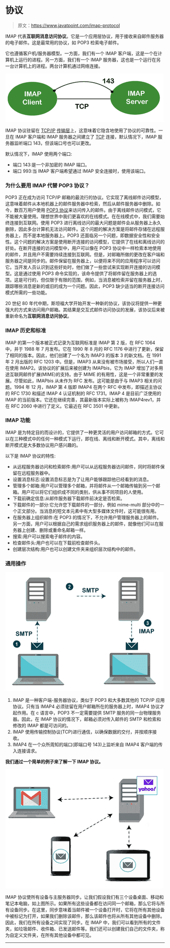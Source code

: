 # 协议

> 原文：<https://www.javatpoint.com/imap-protocol>

IMAP 代表**互联网消息访问协议**。它是一个应用层协议，用于接收来自邮件服务器的电子邮件。这是最常用的协议，如 POP3 检索电子邮件。

它也遵循客户机/服务器模型。一方面，我们有一个 IMAP 客户端，这是一个在计算机上运行的进程。另一方面，我们有一个 IMAP 服务器，这也是一个运行在另一台计算机上的进程。两台计算机通过网络连接。

![IMAP Protocol](img/63423ec1b79ace26c8dbcc9946cf58d2.png)

IMAP 协议驻留在 [TCP/IP](https://www.javatpoint.com/computer-network-tcp-ip-model) [传输层](https://www.javatpoint.com/computer-network-transport-layer)上，这意味着它隐含地使用了协议的可靠性。一旦在 IMAP 客户端和 IMAP 服务器之间建立了 [TCP](https://www.javatpoint.com/tcp) 连接，默认情况下，IMAP 服务器监听端口 143，但该端口号也可以更改。

默认情况下，IMAP 使用两个端口:

*   端口 143:是一个非加密的 IMAP 端口。
*   端口 993:当 IMAP 客户端希望通过 IMAP 安全连接时，使用该端口。

### 为什么要用 IMAP 代替 POP3 协议？

POP3 正在成为访问 TCP/IP 邮箱的最流行的协议。它实现了离线邮件访问模型，这意味着邮件从本地机器上的邮件服务器中检索，然后从邮件服务器中删除。如今，数百万用户使用 [POP3 协议](pop-protocol)来访问传入的邮件。由于离线邮件访问模式，它不能被大量使用。理想世界中我们更喜欢的在线模式。在在线模式中，我们需要始终连接到互联网。使用 POP3 进行离线访问的最大问题是邮件会从服务器上永久删除，因此多台计算机无法访问邮件。这个问题的解决方案是将邮件存储在远程服务器上，而不是本地服务器上。POP3 还面临另一个问题，即数据安全性和安全性。这个问题的解决方案是使用断开连接的访问模型，它提供了在线和离线访问的好处。在断开连接的访问模型中，用户可以像在 POP3 协议中一样检索本地使用的邮件，并且用户不需要持续连接到互联网。但是，对邮箱所做的更改在客户端和服务器之间是同步的。邮件保留在服务器上，以便将来不同的应用程序可以访问它。当开发人员认识到这些好处时，他们做了一些尝试来实现断开连接的访问模型。这是通过使用 POP3 命令实现的，该命令提供了将邮件留在服务器上的选项。这是可行的，但仅限于有限的范围，例如，当消息被检索并留在服务器上时，跟踪哪些消息是新的或旧的成为一个问题。因此，POP3 缺少适当的断开连接访问模式所需的一些功能。

20 世纪 80 年代中期，斯坦福大学开始开发一种新的协议，该协议将提供一种更强大的方式来访问用户邮箱。其结果是交互式邮件访问协议的发展，该协议后来被重新命名为**互联网消息访问协议**。

### IMAP 历史和标准

IMAP 的第一个版本被正式记录为互联网标准是 IMAP 第 2 版，在 RFC 1064 中，并于 1988 年 7 月发布。它在 1990 年 8 月的 RFC 1176 中进行了更新，保留了相同的版本。因此，他们创建了一个名为 IMAP3 的版本 3 的新文档。在 1991 年 2 月出版的 RFC 1203 中。但是，IMAP3 从来没有被市场接受，所以人们一直在使用 IMAP2。该协议的扩展后来被创建为 IMAPbis，它为 IMAP 增加了对多用途互联网邮件扩展(MIME)的支持。由于 MIME 的有用性，这是一个非常重要的发展。尽管如此，IMAPbis 从未作为 RFC 发布。这可能是由于与 IMAP3 相关的问题。1994 年 12 月，IMAP 第 4 版即 IMAP4 在两个 RFC 中发布，即描述主协议的 RFC 1730 和描述 IMAP 4 认证机制的 RFC 1731。IMAP 4 是目前广泛使用的 IMAP 的当前版本。它还在继续完善，其最新版本实际上被称为 IMAP4rev1，并在 RFC 2060 中进行了定义。它最近在 RFC 3501 中更新。

### IMAP 功能

IMAP 是为特定目的而设计的，它提供了一种更灵活的用户访问邮箱的方式。它可以在三种模式中的任何一种模式下运行，即在线、离线和断开模式。其中，离线和断开模式是大多数协议用户感兴趣的。

以下是 IMAP 协议的特性:

*   从远程服务器访问和检索邮件:用户可以从远程服务器访问邮件，同时将邮件保留在远程服务器中。
*   设置消息标志:设置消息标志是为了让用户能够跟踪他已经看到的消息。
*   管理多个邮箱:用户可以管理多个邮箱，并将邮件从一个邮箱传输到另一个邮箱。用户可以将它们组织成不同的类别，供从事不同项目的人使用。
*   下载前确定信息:从邮件服务器下载邮件前决定是否检索。
*   下载邮件的一部分:它允许您下载邮件的一部分，例如 mime-multi 部分中的一个正文部分。当消息的短文本元素中有大型多媒体文件时，这可能很有用。
*   在服务器上组织邮件:在 POP3 的情况下，不允许用户管理服务器上的邮件。另一方面，用户可以根据自己的需求组织服务器上的邮件，就像他们可以在服务器上创建、删除或重命名邮箱一样。
*   搜索:用户可以搜索电子邮件的内容。
*   检查邮件头:用户也可以在下载前检查邮件头。
*   创建层次结构:用户也可以创建文件夹来组织层次结构中的邮件。

### 通用操作

![IMAP Protocol](img/afeac013cd0768b875f5457ba0a4cc4e.png)

1.  IMAP 是一种客户端-服务器协议，类似于 POP3 和大多数其他的 TCP/IP 应用协议。只有当 IMAP4 必须驻留在用户邮箱所在的服务器上时，IMAP4 协议才起作用。在 c 语言中，POP3 不一定需要提供 SMTP 服务的同一台物理服务器。因此，在 IMAP 协议的情况下，邮箱必须对传入邮件的 SMTP 和检索和修改的 IMAP 都是可访问的。
2.  IMAP 使用传输控制协议(TCP)进行通信，以确保数据的交付，并按顺序接收。
3.  IMAP4 在一个众所周知的端口(即端口号 143)上监听来自 IMAP4 客户端的传入连接请求。

**我们通过一个简单的例子来了解一下 IMAP 协议。**

![IMAP Protocol](img/d881ce89a8177e0f7c43732b6405aaab.png)

IMAP 协议使所有设备与主服务器同步。让我们假设我们有三个设备桌面、移动和笔记本电脑，如上图所示。如果所有这些设备都在访问同一个邮箱，那么它将与所有设备同步。在这里，同步意味着当邮件被一个设备打开时，它将在所有其他设备中被标记为打开，如果我们删除该邮件，那么该邮件也将从所有其他设备中删除。因此，我们在所有设备之间实现了同步。在 IMAP 中，我们可以看到所有的文件夹，如垃圾邮件、收件箱、已发送邮件等。我们还可以创建我们自己的文件夹，称为自定义文件夹，在所有其他设备中都可见。

* * *